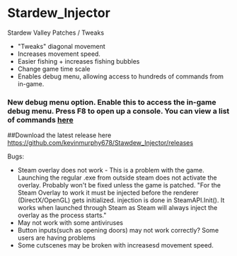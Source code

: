 # Stardew_Injector
Stardew  Valley Patches / Tweaks

* "Tweaks" diagonal movement
* Increases movement speed.
* Easier fishing + increases fishing bubbles
* Change game time scale
* Enables debug menu, allowing access to hundreds of commands from in-game. 

### New debug menu option. Enable this to access the in-game debug menu. Press F8 to open up a console. You can view a list of commands [here](https://github.com/kevinmurphy678/Stardew_Injector/blob/master/DebugCommands.md)

##Download the latest release here https://github.com/kevinmurphy678/Stawdew_Injector/releases 

Bugs:

* Steam overlay does not work - This is a problem with the game. Launching the regular .exe from outside steam does not activate the overlay. Probably won't be fixed unless the game is patched. "For the Steam Overlay to work it must be injected before the renderer (DirectX/OpenGL) gets initialized. injection is done in SteamAPI.Init(). It works when launched through Steam as Steam will always inject the overlay as the process starts."
* May not work with some antiviruses
* Button inputs(such as opening doors) may not work correctly? Some users are having problems
* Some cutscenes may be broken with increasesd movement speed.
